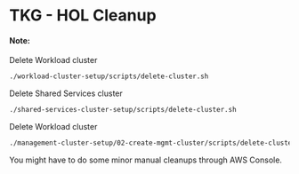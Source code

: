 # TKG - HOL Cleanup

#### Note:

Delete Workload cluster

```bash
./workload-cluster-setup/scripts/delete-cluster.sh
```



Delete Shared Services cluster

```bash
./shared-services-cluster-setup/scripts/delete-cluster.sh
```


Delete Workload cluster

```bash
./management-cluster-setup/02-create-mgmt-cluster/scripts/delete-cluster.sh
```

You might have to do some minor manual cleanups through AWS Console.
